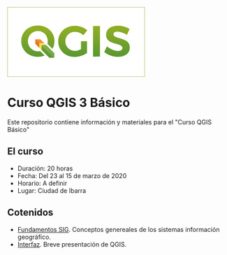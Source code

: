 ![Logo](/logo.png)

# Curso QGIS 3 Básico
Este repositorio contiene información y materiales para el "Curso QGIS Básico"

## El curso

- Duración: 20 horas
- Fecha: Del 23 al 15 de marzo de 2020
- Horario: A definir
- Lugar: Ciudad de Ibarra


## Cotenidos

* [Fundamentos SIG](fundamentos/fundamentos.md). Conceptos genereales de los sistemas información geográfico.
* [Interfaz](fundamentos/interfaz.md). Breve presentación de QGIS.
